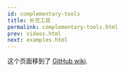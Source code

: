 ```yaml
---
id: complementary-tools
title: 补充工具
permalink: complementary-tools.html
prev: videos.html
next: examples.html
---
```


这个页面移到了 [GitHub wiki](https://github.com/facebook/react/wiki/Complementary-Tools).
